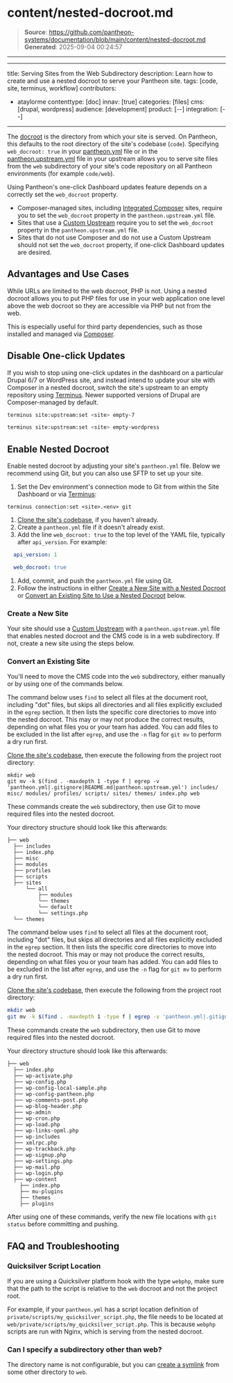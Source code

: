 # content/nested-docroot.md

> **Source**: https://github.com/pantheon-systems/documentation/blob/main/content/nested-docroot.md
> **Generated**: 2025-09-04 00:24:57

---

---
title: Serving Sites from the Web Subdirectory
description: Learn how to create and use a nested docroot to serve your Pantheon site.
tags: [code, site, terminus, workflow]
contributors:
 - ataylorme
contenttype: [doc]
innav: [true]
categories: [files]
cms: [drupal, wordpress]
audience: [development]
product: [--]
integration: [--]
---

The [docroot](/nested-docroot#enable-nested-docroot) is the directory from which your site is served. On Pantheon, this defaults to the root directory of the site's codebase (`code`). Specifying `web_docroot: true` in your [pantheon.yml](/pantheon-yml/#nested-docroot) file or in the [pantheon.upstream.yml](/pantheon-yml/#custom-upstream-configurations) file in your upstream allows you to serve site files from the `web` subdirectory of your site's code repository on all Pantheon environments (for example `code/web`).

<Alert title="Warning" type="danger">


Using Pantheon's one-click Dashboard updates feature depends on a correctly set the `web_docroot` property.

- Composer-managed sites, including [Integrated Composer](/guides/integrated-composer) sites, require you to set the `web_docroot` property in the `pantheon.upstream.yml` file.
- Sites that use a [Custom Upstream](/guides/custom-upstream) require you to set the `web_docroot` property in the `pantheon.upstream.yml` file.
- Sites that do not use Composer and do not use a Custom Upstream should not set the `web_docroot` property, if one-click Dashboard updates are desired.

</Alert>

## Advantages and Use Cases

While URLs are limited to the web docroot, PHP is not. Using a nested docroot allows you to put PHP files for use in your web application one level above the web docroot so they are accessible via PHP but not from the web.

This is especially useful for third party dependencies, such as those installed and managed via [Composer](/guides/composer).

## Disable One-click Updates

If you wish to stop using one-click updates in the dashboard on a particular Drupal 6/7 or WordPress site, and instead intend to update your site with Composer in a nested docroot,  switch the site's upstream to an empty repository using [Terminus](/terminus). Newer supported versions of Drupal are Composer-managed by default.

<TabList>

<Tab title="Drupal 6 or 7" id="d7-set-upstream" active={true}>

```bash
terminus site:upstream:set <site> empty-7
```

</Tab>

<Tab title="WordPress" id="wp-set-upstream">

```bash
terminus site:upstream:set <site> empty-wordpress
```

</Tab>

</TabList>

## Enable Nested Docroot

Enable nested docroot by adjusting your site's `pantheon.yml` file. Below we recommend using Git, but you can also use SFTP to set up your site.

1. Set the Dev environment's connection mode to Git from within the Site Dashboard or via [Terminus](/terminus):

 ```bash{promptUser: user}
 terminus connection:set <site>.<env> git
 ```

1. [Clone the site's codebase](/guides/git/git-config#clone-your-site-codebase), if you haven't already.
1. Create a `pantheon.yml` file if it doesn't already exist.
1. Add the line `web_docroot: true` to the top level of the YAML file, typically after `api_version`. For example:

  ```yml
    api_version: 1

    web_docroot: true
  ```

1. Add, commit, and push the `pantheon.yml` file using Git.
1. Follow the instructions in either [Create a New Site with a Nested Docroot](#create-a-new-site) or [Convert an Existing Site to Use a Nested Docroot](#convert-an-existing-site) below.

### Create a New Site

Your site should use a [Custom Upstream](/guides/custom-upstream) with a `pantheon.upstream.yml` file that enables nested docroot and the CMS code is in a web subdirectory. If not, create a new site using the steps below.

### Convert an Existing Site

You'll need to move the CMS code into the `web` subdirectory, either manually or by using one of the commands below.

<TabList>

<Tab title="Drupal" id="d7" active={true}>

The command below uses `find` to select all files at the document root, including "dot" files, but skips all directories and all files explicitly excluded in the `egrep` section. It then lists the specific core directories to move into the nested docroot. This may or may not produce the correct results, depending on what files you or your team has added. You can add files to be excluded in the list after `egrep`, and use the `-n` flag for `git mv` to perform a dry run first.

[Clone the site's codebase](/guides/git/git-config#clone-your-site-codebase), then execute the following from the project root directory:

```bash{promptUser: user}
mkdir web
git mv -k $(find . -maxdepth 1 -type f | egrep -v 'pantheon.yml|.gitignore|README.md|pantheon.upstream.yml') includes/ misc/ modules/ profiles/ scripts/ sites/ themes/ index.php web
```

These commands create the `web` subdirectory, then use Git to move required files into the nested docroot.

Your directory structure should look like this afterwards:

```none
├── web
  ├── includes
  ├── index.php
  ├── misc
  ├── modules
  ├── profiles
  ├── scripts
  ├── sites
      └── all
          ├── modules
          └── themes
          └── default
          └── settings.php
  └── themes
```

</Tab>

<Tab title="WordPress" id="wp">

The command below uses `find` to select all files at the document root, including "dot" files, but skips all directories and all files explicitly excluded in the `egrep` section. It then lists the specific core directories to move into the nested docroot. This may or may not produce the correct results, depending on what files you or your team has added. You can add files to be excluded in the list after `egrep`, and use the `-n` flag for `git mv` to perform a dry run first.

[Clone the site's codebase](/guides/git/git-config#clone-your-site-codebase), then execute the following from the project root directory:

```bash
mkdir web
git mv -k $(find . -maxdepth 1 -type f | egrep -v 'pantheon.yml|.gitignore|README.md|pantheon.upstream.yml') wp-includes wp-content wp-admin ./*.php web
```

These commands create the `web` subdirectory, then use Git to move required files into the nested docroot.

Your directory structure should look like this afterwards:

```none
├── web
  ├── index.php
  ├── wp-activate.php
  ├── wp-config.php
  ├── wp-config-local-sample.php
  ├── wp-config-pantheon.php
  ├── wp-comments-post.php
  ├── wp-blog-header.php
  ├── wp-admin
  ├── wp-cron.php
  ├── wp-load.php
  ├── wp-links-opml.php
  ├── wp-includes
  ├── xmlrpc.php
  ├── wp-trackback.php
  ├── wp-signup.php
  ├── wp-settings.php
  ├── wp-mail.php
  ├── wp-login.php
  ├── wp-content
    ├── index.php
    ├── mu-plugins
    ├── themes
    ├── plugins
```

</Tab>

</TabList>

After using one of these commands, verify the new file locations with `git status` before committing and pushing.

## FAQ and Troubleshooting

### Quicksilver Script Location

If you are using a Quicksilver platform hook with the type `webphp`, make sure that the path to the script is relative to the `web` docroot and not the project root.

For example, if your `pantheon.yml` has a script location definition of `private/scripts/my_quicksilver_script.php`, the file needs to be located at `web/private/scripts/my_quicksilver_script.php`. This is because `webphp` scripts are run with Nginx, which is serving from the nested docroot.

### Can I specify a subdirectory other than web?

The directory name is not configurable, but you can [create a symlink](/symlinks-assumed-write-access#create-a-symbolic-link) from some other directory to `web`.
